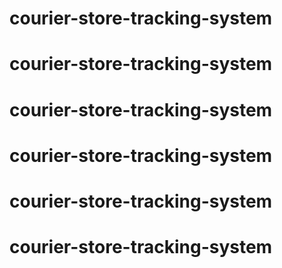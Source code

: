 # courier-store-tracking-system
# courier-store-tracking-system
# courier-store-tracking-system
# courier-store-tracking-system
# courier-store-tracking-system
# courier-store-tracking-system
